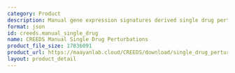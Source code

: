 ```yaml
---
category: Product
description: Manual gene expression signatures derived single drug perturbations
format: json
id: creeds.manual_single_drug
name: CREEDS Manual Single Drug Perturbations
product_file_size: 17836091
product_url: https://maayanlab.cloud/CREEDS/download/single_drug_perturbations-v1.0.json
layout: product_detail
---
```

